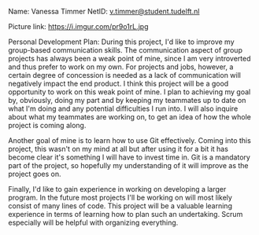 Name: Vanessa Timmer
NetID: v.timmer@student.tudelft.nl

Picture link: https://i.imgur.com/pr9o1rL.jpg

Personal Development Plan:
During this project, I'd like to improve my group-based communication skills. The communication aspect of group projects
has always been a weak point of mine, since I am very introverted and thus prefer to work on my own. 
For projects and jobs, however, a certain degree of concession is needed as a lack of communication will negatively impact the end product.
I think this project will be a good opportunity to work on this weak point of mine. I plan to achieving my goal by, obviously, doing
my part and by keeping my teammates up to date on what I'm doing and any potential difficulties I run into. I will also inquire about
what my teammates are working on, to get an idea of how the whole project is coming along. 

Another goal of mine is to learn how to use Git effectively. Coming into this project, this wasn't on my mind at all but after
using it for a bit it has become clear it's something I will have to invest time in. Git is a mandatory part of the project, so
hopefully my understanding of it will improve as the project goes on. 

Finally, I'd like to gain experience in working on developing a larger program. In the future most projects I'll be working on will 
most likely consist of many lines of code. This project will be a valuable learning experience in terms of learning how to plan
such an undertaking. Scrum especially will be helpful with organizing everything. 
